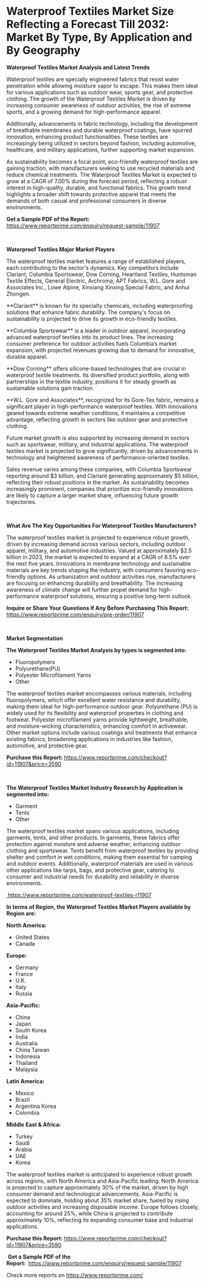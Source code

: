 <p><h1>Waterproof Textiles Market Size Reflecting a Forecast Till 2032: Market By Type, By Application and By Geography</h1></p><p><strong>Waterproof Textiles Market Analysis and Latest Trends</strong></p>
<p><p>Waterproof textiles are specially engineered fabrics that resist water penetration while allowing moisture vapor to escape. This makes them ideal for various applications such as outdoor wear, sports gear, and protective clothing. The growth of the Waterproof Textiles Market is driven by increasing consumer awareness of outdoor activities, the rise of extreme sports, and a growing demand for high-performance apparel. </p><p>Additionally, advancements in fabric technology, including the development of breathable membranes and durable waterproof coatings, have spurred innovation, enhancing product functionalities. These textiles are increasingly being utilized in sectors beyond fashion, including automotive, healthcare, and military applications, further supporting market expansion. </p><p>As sustainability becomes a focal point, eco-friendly waterproof textiles are gaining traction, with manufacturers seeking to use recycled materials and reduce chemical treatments. The Waterproof Textiles Market is expected to grow at a CAGR of 7.00% during the forecast period, reflecting a robust interest in high-quality, durable, and functional fabrics. This growth trend highlights a broader shift towards protective apparel that meets the demands of both casual and professional consumers in diverse environments.</p></p>
<p><strong>Get a Sample PDF of the Report:&nbsp;</strong> <a href="https://www.reportprime.com/enquiry/request-sample/11907?utm_campaign=2888&utm_medium=2&utm_source=Github&utm_content=ia&utm_term=17032025&utm_id=waterproof-textiles">https://www.reportprime.com/enquiry/request-sample/11907</a></p>
<p>&nbsp;</p>
<p><strong>Waterproof Textiles Major Market Players</strong></p>
<p><p>The waterproof textiles market features a range of established players, each contributing to the sector's dynamics. Key competitors include Clariant, Columbia Sportswear, Dow Corning, Heartland Textiles, Huntsman Textile Effects, General Electric, Archroma, APT Fabrics, W.L. Gore and Associates Inc., Lowe Alpine, Xinxiang Xinxing Special Fabric, and Anhui Zhongen.</p><p>**Clariant** is known for its specialty chemicals, including waterproofing solutions that enhance fabric durability. The company's focus on sustainability is projected to drive its growth in eco-friendly textiles.</p><p>**Columbia Sportswear** is a leader in outdoor apparel, incorporating advanced waterproof textiles into its product lines. The increasing consumer preference for outdoor activities fuels Columbia’s market expansion, with projected revenues growing due to demand for innovative, durable apparel.</p><p>**Dow Corning** offers silicone-based technologies that are crucial in waterproof textile treatments. Its diversified product portfolio, along with partnerships in the textile industry, positions it for steady growth as sustainable solutions gain traction.</p><p>**W.L. Gore and Associates**, recognized for its Gore-Tex fabric, remains a significant player in high-performance waterproof textiles. With innovations geared towards extreme weather conditions, it maintains a competitive advantage, reflecting growth in sectors like outdoor gear and protective clothing.</p><p>Future market growth is also supported by increasing demand in sectors such as sportswear, military, and industrial applications. The waterproof textiles market is projected to grow significantly, driven by advancements in technology and heightened awareness of performance-oriented textiles.</p><p>Sales revenue varies among these companies, with Columbia Sportswear reporting around $3 billion, and Clariant generating approximately $5 billion, reflecting their robust positions in the market. As sustainability becomes increasingly prominent, companies that prioritize eco-friendly innovations are likely to capture a larger market share, influencing future growth trajectories.</p></p>
<p>&nbsp;</p>
<p><strong>What Are The Key Opportunities For Waterproof Textiles Manufacturers?</strong></p>
<p><p>The waterproof textiles market is projected to experience robust growth, driven by increasing demand across various sectors, including outdoor apparel, military, and automotive industries. Valued at approximately $2.5 billion in 2023, the market is expected to expand at a CAGR of 6.5% over the next five years. Innovations in membrane technology and sustainable materials are key trends shaping the industry, with consumers favoring eco-friendly options. As urbanization and outdoor activities rise, manufacturers are focusing on enhancing durability and breathability. The increasing awareness of climate change will further propel demand for high-performance waterproof solutions, ensuring a positive long-term outlook.</p></p>
<p><strong>Inquire or Share Your Questions If Any Before Purchasing This Report:</strong> <a href="https://www.reportprime.com/enquiry/pre-order/11907?utm_campaign=2888&utm_medium=2&utm_source=Github&utm_content=ia&utm_term=17032025&utm_id=waterproof-textiles">https://www.reportprime.com/enquiry/pre-order/11907</a></p>
<p>&nbsp;</p>
<p><strong>Market Segmentation</strong></p>
<p><strong>The Waterproof Textiles Market Analysis by types is segmented into:</strong></p>
<p><ul><li>Fluoropolymers</li><li>Polyurethane(PU)</li><li>Polyester Microfilament Yarns</li><li>Other</li></ul></p>
<p><p>The waterproof textiles market encompasses various materials, including fluoropolymers, which offer excellent water resistance and durability, making them ideal for high-performance outdoor gear. Polyurethane (PU) is widely used for its flexibility and waterproof properties in clothing and footwear. Polyester microfilament yarns provide lightweight, breathable, and moisture-wicking characteristics, enhancing comfort in activewear. Other market options include various coatings and treatments that enhance existing fabrics, broadening applications in industries like fashion, automotive, and protective gear.</p></p>
<p><strong>Purchase this Report:&nbsp;</strong><a href="https://www.reportprime.com/checkout?id=11907&price=3590&utm_campaign=2888&utm_medium=2&utm_source=Github&utm_content=ia&utm_term=17032025&utm_id=waterproof-textiles">https://www.reportprime.com/checkout?id=11907&price=3590</a></p>
<p>&nbsp;</p>
<p><strong>The Waterproof Textiles Market Industry Research by Application is segmented into:</strong></p>
<p><ul><li>Garment</li><li>Tents</li><li>Other</li></ul></p>
<p><p>The waterproof textiles market spans various applications, including garments, tents, and other products. In garments, these fabrics offer protection against moisture and adverse weather, enhancing outdoor clothing and sportswear. Tents benefit from waterproof textiles by providing shelter and comfort in wet conditions, making them essential for camping and outdoor events. Additionally, waterproof materials are used in various other applications like tarps, bags, and protective gear, catering to consumer and industrial needs for durability and reliability in diverse environments.</p></p>
<p><a href="https://www.reportprime.com/waterproof-textiles-r11907?utm_campaign=2888&utm_medium=2&utm_source=Github&utm_content=ia&utm_term=17032025&utm_id=waterproof-textiles">&nbsp;https://www.reportprime.com/waterproof-textiles-r11907</a></p>
<p><strong>In terms of Region, the Waterproof Textiles Market Players available by Region are:</strong></p>
<p>
    <p> <strong> North America: </strong>
        <ul>
            <li>United States</li>
            <li>Canada</li>
        </ul>
        </p> 
    <p> <strong> Europe: </strong>
        <ul>
            <li>Germany</li>
            <li>France</li>
            <li>U.K.</li>
            <li>Italy</li>
            <li>Russia</li>
        </ul>
        </p> 
    <p> <strong> Asia-Pacific: </strong>
        <ul>
            <li>China</li>
            <li>Japan</li>
            <li>South Korea</li>
            <li>India</li>
            <li>Australia</li>
            <li>China Taiwan</li>
            <li>Indonesia</li>
            <li>Thailand</li>
            <li>Malaysia</li>
        </ul>
        </p> 
    <p> <strong> Latin America: </strong>
        <ul>
            <li>Mexico</li>
            <li>Brazil</li>
            <li>Argentina Korea</li>
            <li>Colombia</li>
        </ul>
        </p> 
    <p> <strong> Middle East & Africa: </strong>
        <ul>
            <li>Turkey</li>
            <li>Saudi</li>
            <li>Arabia</li>
            <li>UAE</li>
            <li>Korea</li>
        </ul>
    </p>
    </p>
<p><p>The waterproof textiles market is anticipated to experience robust growth across regions, with North America and Asia-Pacific leading. North America is projected to capture approximately 30% of the market, driven by high consumer demand and technological advancements. Asia-Pacific is expected to dominate, holding about 35% market share, fueled by rising outdoor activities and increasing disposable income. Europe follows closely, accounting for around 25%, while China is projected to contribute approximately 10%, reflecting its expanding consumer base and industrial applications.</p></p>
<p><strong>Purchase this Report: </strong><a href="https://www.reportprime.com/checkout?id=11907&price=3590&utm_campaign=2888&utm_medium=2&utm_source=Github&utm_content=ia&utm_term=17032025&utm_id=waterproof-textiles">https://www.reportprime.com/checkout?id=11907&price=3590</a></p>
<p>&nbsp;<strong>Get a Sample PDF of the Report:&nbsp;&nbsp;</strong><a href="https://www.reportprime.com/enquiry/request-sample/11907?utm_campaign=2888&utm_medium=2&utm_source=Github&utm_content=ia&utm_term=17032025&utm_id=waterproof-textiles">https://www.reportprime.com/enquiry/request-sample/11907</a></p>
<p><strong></strong></p>
<p>Check more reports on <a href="https://www.reportprime.com/?utm_campaign=2888&utm_medium=2&utm_source=Github&utm_content=ia&utm_term=17032025&utm_id=waterproof-textiles">https://www.reportprime.com/</a></p>